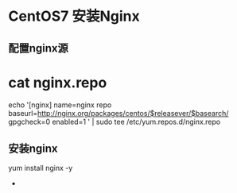 # CentOS7 安装Nginx

## 配置nginx源

# cat nginx.repo 

echo '[nginx]
name=nginx repo
baseurl=http://nginx.org/packages/centos/$releasever/$basearch/
gpgcheck=0
enabled=1
' | sudo tee /etc/yum.repos.d/nginx.repo
## 安装nginx

yum install nginx -y

- 